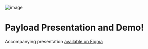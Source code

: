 ![image](https://github.com/NouanceLabs/presentation-payload/assets/35137243/0fd96e63-253c-4ccd-a962-f2e2fba6130c)

# Payload Presentation and Demo!

Accompanying presentation [available on Figma](https://www.figma.com/file/lwXua1GtcfZ76fGxbtJcuU/Payload%3A-The-last-CMS-you'll-ever-need?type=design&node-id=0-1&mode=design&t=aMze2qqcUgFC3JUc-0)
